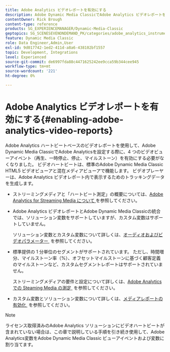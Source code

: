 ```yaml
---
title: Adobe Analytics ビデオレポートを有効にする
description: Adobe Dynamic Media ClassicでAdobe Analytics ビデオレポートを有効にする方法を説明します。
contentOwner: Rick Brough
content-type: reference
products: SG_EXPERIENCEMANAGER/Dynamic-Media-Classic
geptopics: SG_SCENESEVENONDEMAND_PK/categories/adobe_analytics_instrumentation_kit
feature: Dynamic Media Classic
role: Data Engineer,Admin,User
exl-id: 9d017742-1ed2-411d-a8a6-438102bf1557
topic: Development, Integrations
level: Experienced
source-git-commit: de6997fda88c4471625242ee9cca59b344cee945
workflow-type: tm+mt
source-wordcount: '221'
ht-degree: 0%

---
```


# Adobe Analytics ビデオレポートを有効にする{#enabling-adobe-analytics-video-reports}

Adobe Analytics ハートビートベースのビデオレポートを使用して、Adobe Dynamic Media ClassicでAdobe Analyticsを設定する際に、4 つのビデオビューアイベント（再生、一時停止、停止、マイルストーン）を有効にする必要がなくなりました。 ビデオハートビートは、標準のAdobe Dynamic Media Classic HTML5 ビデオビューアと混在メディアビューアで機能します。 ビデオプレーヤーは、Adobe Analytics ビデオレポート内で表示するためのトラッキングデータを生成します。

* ストリーミングメディアと「ハートビート測定」の概要については、[Adobe Analytics for Streaming Media について &#x200B;](https://experienceleague.adobe.com/ja/docs/media-analytics/using/media-overview) を参照してください。

* Adobe Analytics ビデオレポートとAdobe Dynamic Media Classicの統合では、ソリューション変数をサポートしていますが、カスタム変数はサポートしていません。

  ソリューション変数とカスタム変数について詳しくは、[&#x200B; オーディオおよびビデオパラメーター &#x200B;](https://experienceleague.adobe.com/ja/docs/media-analytics/using/implementation/variables/audio-video-parameters) を参照してください。

* 標準提供の 1 分単位のセグメントがサポートされています。 ただし、時間増分、マイルストーン率（%）、オフセットマイルストーンに基づく顧客定義のマイルストーンなど、カスタムセグメントレポートはサポートされていません。

  ストリーミングメディアの要件と設定について詳しくは、[Adobe Analyticsでの Steaming Media の測定 &#x200B;](https://experienceleague.adobe.com/ja/docs/media-analytics/using/media-overview) を参照してください。

* カスタム変数とソリューション変数について詳しくは、[&#x200B; メディアレポートの有効化 &#x200B;](https://experienceleague.adobe.com/ja/docs/media-analytics/using/media-reports/media-reports-enable#media-reports) を参照してください。

>[!NOTE]
>
>ライセンス取得済みのAdobe Analytics ソリューションにビデオハートビートが含まれていない場合は、この章で説明している手順を引き続き使用して、Adobe Analytics変数をAdobe Dynamic Media Classic ビューアイベントおよび変数に割り当てます。

